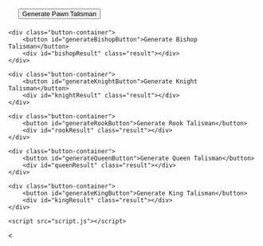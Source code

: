 <!DOCTYPE html>
<html lang="en">
<head>
    <meta charset="UTF-8">
    <meta name="viewport" content="width=device-width, initial-scale=1.0">
    <title>Talisman Generator</title>
    <style>
        body {
            font-family: Arial, sans-serif;
        }
        .button-container {
            margin: 20px;
        }
        .button-container button {
            display: block;
            margin-bottom: 5px;
        }
        .result {
            margin-top: 10px;
            font-size: 0.8em; /* Smaller font size */
        }
        .result h2, .result h3 {
            font-size: 0.9em; /* Adjust as needed */
        }
    </style>
</head>
<body>
    <div class="button-container">
        <button id="generatePawnButton">Generate Pawn Talisman</button>
        <div id="pawnResult" class="result"></div>
    </div>

    <div class="button-container">
        <button id="generateBishopButton">Generate Bishop Talisman</button>
        <div id="bishopResult" class="result"></div>
    </div>

    <div class="button-container">
        <button id="generateKnightButton">Generate Knight Talisman</button>
        <div id="knightResult" class="result"></div>
    </div>

    <div class="button-container">
        <button id="generateRookButton">Generate Rook Talisman</button>
        <div id="rookResult" class="result"></div>
    </div>

    <div class="button-container">
        <button id="generateQueenButton">Generate Queen Talisman</button>
        <div id="queenResult" class="result"></div>
    </div>

    <div class="button-container">
        <button id="generateKingButton">Generate King Talisman</button>
        <div id="kingResult" class="result"></div>
    </div>

    <script src="script.js"></script>
</body>
<
